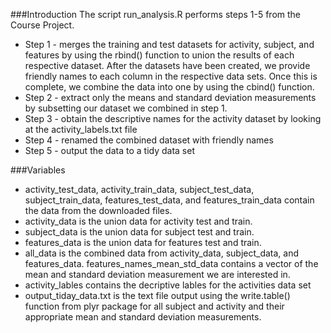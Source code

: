###Introduction
The script run_analysis.R performs steps 1-5 from the Course Project.

* Step 1 - merges the training and test datasets for activity, subject, and features 
by using the rbind() function to union the results of each respective dataset.
After the datasets have been created, we provide friendly names to each column 
in the respective data sets.  Once this is complete, we combine the data into 
one by using the cbind() function.
* Step 2 - extract only the means and standard deviation measurements by subsetting 
our dataset we combined in step 1.
* Step 3 - obtain the descriptive names for the activity dataset by looking at the 
activity_labels.txt file
* Step 4 - renamed the combined dataset with friendly names
* Step 5 - output the data to a tidy data set


###Variables
* activity_test_data, activity_train_data, subject_test_data, subject_train_data, 
features_test_data, and features_train_data contain the data from the downloaded files.
* activity_data is the union data for activity test and train.
* subject_data is the union data for subject test and train.
* features_data is the union data for features test and train.
* all_data is the combined data from activity_data, subject_data, and features_data.
features_names_mean_std_data contains a vector of the mean and standard deviation 
measurement we are interested in.
* activity_lables contains the decriptive lables for the activities data set
* output_tiday_data.txt is the text file output using the write.table() function 
from plyr package for all subject and activity and their appropriate mean and standard deviation measurements.
